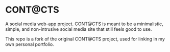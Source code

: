 # CONT@CTS
A social media web-app project. CONT@CTS is meant to be a minimalistic, simple, and non-intrusive social media site that still feels good to use. 

This repo is a fork of the original CONT@CTS project, used for linking in my own personal portfolio. 
